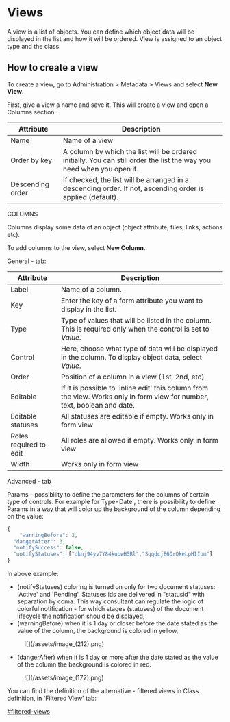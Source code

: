 # Views

A view is a list of objects. You can define which object data will be displayed in the list and how it will be ordered. View is assigned to an object type and the class.

## How to create a view

To create a view, go to Administration > Metadata > Views and select **New View**.

First, give a view a name and save it. This will create a view and open a Columns section.

| Attribute        | Description                                                                                                           |
| ---------------- | --------------------------------------------------------------------------------------------------------------------- |
| Name             | Name of a view                                                                                                        |
| Order by key     | A column by which the list will be ordered initially. You can still order the list the way you need when you open it. |
| Descending order | If checked, the list will be arranged in a descending order. If not, ascending order is applied (default).            |

COLUMNS

Columns display some data of an object (object attribute, files, links, actions etc).

To add columns to the view, select **New Column**.&#x20;

General - tab:

| Attribute              | Description                                                                                                               |
| ---------------------- | ------------------------------------------------------------------------------------------------------------------------- |
| Label                  | Name of a column.                                                                                                         |
| Key                    | Enter the key of a form attribute you want to display in the list.                                                        |
| Type                   | Type of values that will be listed in the column. This is required only when the control is set to _Value_.               |
| Control                | Here, choose what type of data will be displayed in the column. To display object data, select _Value_.                   |
| Order                  | Position of a column in a view (1st, 2nd, etc).                                                                           |
| Editable               | If it is possible to 'inline edit' this column from the view. Works only in form view for number, text, boolean and date. |
| Editable statuses      | All statuses are editable if empty. Works only in form view                                                               |
| Roles required to edit | All roles are allowed if empty. Works only in form view                                                                   |
| Width                  | Works only in form view                                                                                                   |

Advanced - tab

Params - possibility to define the parameters for the columns of certain type of controls. For example for Type=Date , there is possibility to define Params in a way that will color up the background of the column depending on the value:

&#x20;&#x20;

```javascript
{
    "warningBefore": 2,
  "dangerAfter": 3,
  "notifySuccess": false,
  "notifyStatuses": ["dknj94yv7Y84kubwH5Rl","SqqdcjE6DrQkeLpHIIbm"]
}
```

In above example:

* (notifyStatuses) coloring is turned on only for two document statuses: 'Active' and 'Pending'. Statuses ids are delivered in "statusid" with separation by coma. This way consultant can regulate the logic of colorful notification - for which stages (statuses) of the document lifecycle the notification should be displayed,&#x20;
* (warningBefore) when it is 1 day or closer  before the date stated as the value of the column, the background is colored in yellow,&#x20;

<figure>
![](/assets/image_(212).png)
</figure>

* (dangerAfter) when it is 1 day or more after the date stated as the value of the column the background is colored in red. &#x20;

<figure>
![](/assets/image_(172).png)
</figure>

You can find the definition of the alternative - filtered views in Class definition, in 'Filtered View' tab:&#x20;

[#filtered-views](object-types.md#filtered-views "mention")
